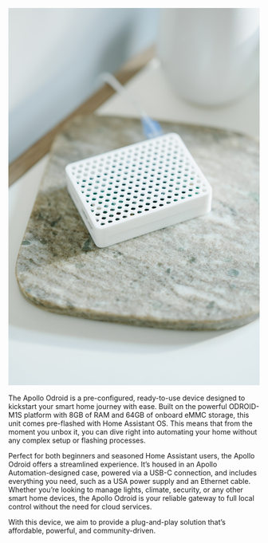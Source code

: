![](../../assets/apolloautomation-finals-15.jpg)

The Apollo Odroid is a pre-configured, ready-to-use device designed to kickstart your smart home journey with ease. Built on the powerful ODROID-M1S platform with 8GB of RAM and 64GB of onboard eMMC storage, this unit comes pre-flashed with Home Assistant OS. This means that from the moment you unbox it, you can dive right into automating your home without any complex setup or flashing processes.

Perfect for both beginners and seasoned Home Assistant users, the Apollo Odroid offers a streamlined experience. It’s housed in an Apollo Automation-designed case, powered via a USB-C connection, and includes everything you need, such as a USA power supply and an Ethernet cable. Whether you’re looking to manage lights, climate, security, or any other smart home devices, the Apollo Odroid is your reliable gateway to full local control without the need for cloud services.

With this device, we aim to provide a plug-and-play solution that’s affordable, powerful, and community-driven.